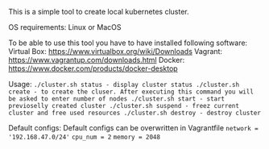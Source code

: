This is a simple tool to create local kubernetes cluster.

OS requirements: Linux or MacOS

To be able to use this tool you have to have installed following software:
Virtual Box: https://www.virtualbox.org/wiki/Downloads
Vagrant: https://www.vagrantup.com/downloads.html
Docker: https://www.docker.com/products/docker-desktop

Usage:
    ```
    ./cluster.sh status - display cluster status
    ./cluster.sh create - to create the cluser. After executing this command you will be asked to enter number of nodes
    ./cluster.sh start - start previoselly created cluster
    ./cluster.sh suspend - freez current cluster and free used resources
    ./cluster.sh destroy - destroy cluster
    ```



Default configs:
    Default configs can be overwritten in Vagrantfile
    ```network = '192.168.47.0/24'```
    ```cpu_num = 2```
    ```memory = 2048```
